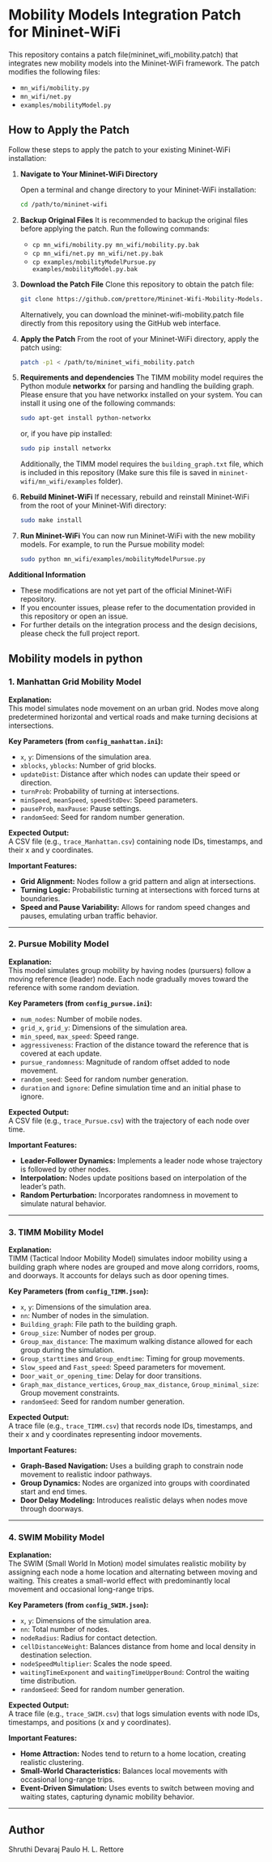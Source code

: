 # Mobility Models Integration Patch for Mininet-WiFi

This repository contains a patch file(mininet_wifi_mobility.patch) that integrates new mobility models into the Mininet-WiFi framework. The patch modifies the following files:
- `mn_wifi/mobility.py`
- `mn_wifi/net.py`
- `examples/mobilityModel.py`


## How to Apply the Patch

Follow these steps to apply the patch to your existing Mininet-WiFi installation:

1. **Navigate to Your Mininet-WiFi Directory**

   Open a terminal and change directory to your Mininet-WiFi installation:
   ```bash
   cd /path/to/mininet-wifi

2. **Backup Original Files**
    It is recommended to backup the original files before applying the patch. Run the following commands:
    - `cp mn_wifi/mobility.py mn_wifi/mobility.py.bak`
    - `cp mn_wifi/net.py mn_wifi/net.py.bak`
    - `cp examples/mobilityModelPursue.py examples/mobilityModel.py.bak`
    

3. **Download the Patch File**
    Clone this repository to obtain the patch file:
    ```bash
    git clone https://github.com/prettore/Mininet-Wifi-Mobility-Models.git
     ```
    
    Alternatively, you can download the mininet-wifi-mobility.patch file directly from this repository using the GitHub web interface.

5. **Apply the Patch**
   From the root of your Mininet-WiFi directory, apply the patch using:
   ```bash
   patch -p1 < /path/to/mininet_wifi_mobility.patch
   
6. **Requirements and dependencies**
   The TIMM mobility model requires the Python module **networkx** for parsing and handling the building graph. Please ensure that you have networkx installed on your system. You can install it using one of the 
   following commands:

   ```bash
   sudo apt-get install python-networkx
   ```

   or, if you have pip installed:
   ```bash
   sudo pip install networkx
   ```
   Additionally, the TIMM model requires the `building_graph.txt` file, which is included in this repository (Make sure this file is saved in `mininet-wifi/mn_wifi/examples` folder).

   
7. **Rebuild Mininet-WiFi**
   If necessary, rebuild and reinstall Mininet-WiFi from the root of your Mininet-Wifi directory:
   ```bash
   sudo make install

8. **Run Mininet-WiFi**
   You can now run Mininet-WiFi with the new mobility models. For example, to run the Pursue mobility model:
   ```bash
   sudo python mn_wifi/examples/mobilityModelPursue.py

**Additional Information**
  - These modifications are not yet part of the official Mininet-WiFi repository.
  - If you encounter issues, please refer to the documentation provided in this repository or open an issue.
  - For further details on the integration process and the design decisions, please check the full project report.


## Mobility models in python

### 1. Manhattan Grid Mobility Model
**Explanation:**  
This model simulates node movement on an urban grid. Nodes move along predetermined horizontal and vertical roads and make turning decisions at intersections.

**Key Parameters (from `config_manhattan.ini`):**
- `x`, `y`: Dimensions of the simulation area.
- `xblocks`, `yblocks`: Number of grid blocks.
- `updateDist`: Distance after which nodes can update their speed or direction.
- `turnProb`: Probability of turning at intersections.
- `minSpeed`, `meanSpeed`, `speedStdDev`: Speed parameters.
- `pauseProb`, `maxPause`: Pause settings.
- `randomSeed`: Seed for random number generation.

**Expected Output:**  
A CSV file (e.g., `trace_Manhattan.csv`) containing node IDs, timestamps, and their x and y coordinates.

**Important Features:**
- **Grid Alignment:** Nodes follow a grid pattern and align at intersections.
- **Turning Logic:** Probabilistic turning at intersections with forced turns at boundaries.
- **Speed and Pause Variability:** Allows for random speed changes and pauses, emulating urban traffic behavior.

---

### 2. Pursue Mobility Model
**Explanation:**  
This model simulates group mobility by having nodes (pursuers) follow a moving reference (leader) node. Each node gradually moves toward the reference with some random deviation.

**Key Parameters (from `config_pursue.ini`):**
- `num_nodes`: Number of mobile nodes.
- `grid_x`, `grid_y`: Dimensions of the simulation area.
- `min_speed`, `max_speed`: Speed range.
- `aggressiveness`: Fraction of the distance toward the reference that is covered at each update.
- `pursue_randomness`: Magnitude of random offset added to node movement.
- `random_seed`: Seed for random number generation.
- `duration` and `ignore`: Define simulation time and an initial phase to ignore.

**Expected Output:**  
A CSV file (e.g., `trace_Pursue.csv`) with the trajectory of each node over time.

**Important Features:**
- **Leader-Follower Dynamics:** Implements a leader node whose trajectory is followed by other nodes.
- **Interpolation:** Nodes update positions based on interpolation of the leader’s path.
- **Random Perturbation:** Incorporates randomness in movement to simulate natural behavior.

---

### 3. TIMM Mobility Model
**Explanation:**  
TIMM (Tactical Indoor Mobility Model) simulates indoor mobility using a building graph where nodes are grouped and move along corridors, rooms, and doorways. It accounts for delays such as door opening times.

**Key Parameters (from `config_TIMM.json`):**
- `x`, `y`: Dimensions of the simulation area.
-  `nn`: Number of nodes in the simulation.
- `Building_graph`: File path to the building graph.
- `Group_size`: Number of nodes per group.
- `Group_max_distance`: The maximum walking distance allowed for each group during the simulation.
- `Group_starttimes` and `Group_endtime`: Timing for group movements.
- `Slow_speed` and `Fast_speed`: Speed parameters for movement.
- `Door_wait_or_opening_time`: Delay for door transitions.
- `Graph_max_distance_vertices`, `Group_max_distance`, `Group_minimal_size`: Group movement constraints.
- `randomSeed`: Seed for random number generation.

**Expected Output:**  
A trace file (e.g., `trace_TIMM.csv`) that records node IDs, timestamps, and their x and y coordinates representing indoor movements.

**Important Features:**
- **Graph-Based Navigation:** Uses a building graph to constrain node movement to realistic indoor pathways.
- **Group Dynamics:** Nodes are organized into groups with coordinated start and end times.
- **Door Delay Modeling:** Introduces realistic delays when nodes move through doorways.

---

### 4. SWIM Mobility Model
**Explanation:**  
The SWIM (Small World In Motion) model simulates realistic mobility by assigning each node a home location and alternating between moving and waiting. This creates a small-world effect with predominantly local movement and occasional long-range trips.

**Key Parameters (from `config_SWIM.json`):**
- `x`, `y`: Dimensions of the simulation area.
- `nn`: Total number of nodes.
- `nodeRadius`: Radius for contact detection.
- `cellDistanceWeight`: Balances distance from home and local density in destination selection.
- `nodeSpeedMultiplier`: Scales the node speed.
- `waitingTimeExponent` and `waitingTimeUpperBound`: Control the waiting time distribution.
- `randomSeed`: Seed for random number generation.

**Expected Output:**  
A trace file (e.g., `trace_SWIM.csv`) that logs simulation events with node IDs, timestamps, and positions (x and y coordinates).

**Important Features:**
- **Home Attraction:** Nodes tend to return to a home location, creating realistic clustering.
- **Small-World Characteristics:** Balances local movements with occasional long-range trips.
- **Event-Driven Simulation:** Uses events to switch between moving and waiting states, capturing dynamic mobility behavior.

---
## Author

Shruthi Devaraj
Paulo H. L. Rettore






